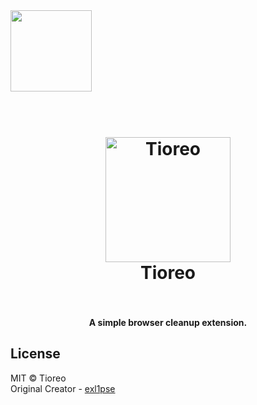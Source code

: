 <img src="https://imgur.com/D0rkmQP.png" width="130"/>

<h1 align="center">
  <br>
  <a href="#"><img src="https://imgur.com/D0rkmQP.png" alt="Tioreo" width="200"></a>
  <br>
  Tioreo
  <br>
  <br>
</h1>

<h4 align="center">A simple browser cleanup extension.</h4>

## License
MIT © Tioreo<br/>
Original Creator - [exl1pse](https://github.com/exl1pse)
